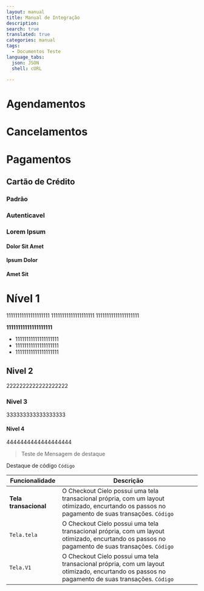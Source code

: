```yaml
---
layout: manual
title: Manual de Integração
description:
search: true
translated: true
categories: manual
tags:
  - Documentos Teste
language_tabs:
  json: JSON
  shell: cURL

---
```


# Agendamentos

# Cancelamentos

# Pagamentos

## Cartão de Crédito

### Padrão

### Autenticavel

### Lorem Ipsum

#### Dolor Sit Amet

#### Ipsum Dolor

#### Amet Sit

# Nível 1

11111111111111111111
11111111111111111111
11111111111111111111

**11111111111111111111**

- 11111111111111111111
- 11111111111111111111
- 11111111111111111111

## Nivel 2

2222222222222222222

### Nivel 3

333333333333333333

#### Nivel 4

4444444444444444444

> Teste de Mensagem de destaque

Destaque de código `Código`

|Funcionalidade|Descrição|
|---|---|
|**Tela transacional**|O Checkout Cielo possui uma tela transacional própria, com um layout otimizado, encurtando os passos no pagamento de suas transações. `Código`|
|`Tela.tela`|O Checkout Cielo possui uma tela transacional própria, com um layout otimizado, encurtando os passos no pagamento de suas transações. `Código`|
|`Tela.V1`|O Checkout Cielo possui uma tela transacional própria, com um layout otimizado, encurtando os passos no pagamento de suas transações. `Código`|
